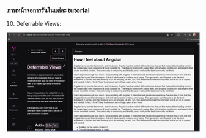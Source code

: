 ### ภาพหน้าจอการรันในแต่ละ tutorial

10. Deferrable Views:

![Deferrable Views](./10%20Deferrable%20Views/Deferrable%20Views.png)
